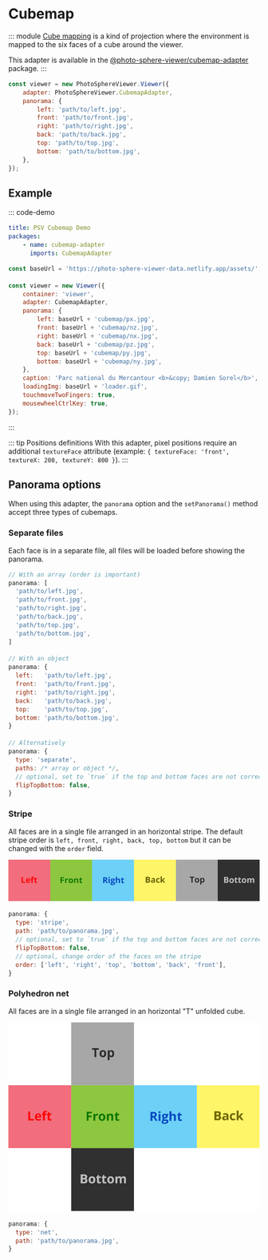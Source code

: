 # Cubemap

<Badges module="cubemap-adapter"/>

::: module
[Cube mapping](https://en.wikipedia.org/wiki/Cube_mapping) is a kind of projection where the environment is mapped to the six faces of a cube around the viewer.

This adapter is available in the [@photo-sphere-viewer/cubemap-adapter](https://www.npmjs.com/package/@photo-sphere-viewer/cubemap-adapter) package.
:::

```js
const viewer = new PhotoSphereViewer.Viewer({
    adapter: PhotoSphereViewer.CubemapAdapter,
    panorama: {
        left: 'path/to/left.jpg',
        front: 'path/to/front.jpg',
        right: 'path/to/right.jpg',
        back: 'path/to/back.jpg',
        top: 'path/to/top.jpg',
        bottom: 'path/to/bottom.jpg',
    },
});
```

## Example

::: code-demo

```yaml
title: PSV Cubemap Demo
packages:
    - name: cubemap-adapter
      imports: CubemapAdapter
```

```js
const baseUrl = 'https://photo-sphere-viewer-data.netlify.app/assets/';

const viewer = new Viewer({
    container: 'viewer',
    adapter: CubemapAdapter,
    panorama: {
        left: baseUrl + 'cubemap/px.jpg',
        front: baseUrl + 'cubemap/nz.jpg',
        right: baseUrl + 'cubemap/nx.jpg',
        back: baseUrl + 'cubemap/pz.jpg',
        top: baseUrl + 'cubemap/py.jpg',
        bottom: baseUrl + 'cubemap/ny.jpg',
    },
    caption: 'Parc national du Mercantour <b>&copy; Damien Sorel</b>',
    loadingImg: baseUrl + 'loader.gif',
    touchmoveTwoFingers: true,
    mousewheelCtrlKey: true,
});
```

:::

::: tip Positions definitions
With this adapter, pixel positions require an additional `textureFace` attribute (example: `{ textureFace: 'front', textureX: 200, textureY: 800 }`).
:::

## Panorama options

When using this adapter, the `panorama` option and the `setPanorama()` method accept three types of cubemaps.

### Separate files

Each face is in a separate file, all files will be loaded before showing the panorama.

```js
// With an array (order is important)
panorama: [
  'path/to/left.jpg',
  'path/to/front.jpg',
  'path/to/right.jpg',
  'path/to/back.jpg',
  'path/to/top.jpg',
  'path/to/bottom.jpg',
]

// With an object
panorama: {
  left:   'path/to/left.jpg',
  front:  'path/to/front.jpg',
  right:  'path/to/right.jpg',
  back:   'path/to/back.jpg',
  top:    'path/to/top.jpg',
  bottom: 'path/to/bottom.jpg',
}

// Alternatively
panorama: {
  type: 'separate',
  paths: /* array or object */,
  // optional, set to `true` if the top and bottom faces are not correctly oriented
  flipTopBottom: false,
}
```

### Stripe

All faces are in a single file arranged in an horizontal stripe. The default stripe order is `left, front, right, back, top, bottom` but it can be changed with the `order` field.

![](../../images/cubemap-stripe.png)

```js
panorama: {
  type: 'stripe',
  path: 'path/to/panorama.jpg',
  // optional, set to `true` if the top and bottom faces are not correctly oriented
  flipTopBottom: false,
  // optional, change order of the faces on the stripe
  order: ['left', 'right', 'top', 'bottom', 'back', 'front'],
}
```

### Polyhedron net

All faces are in a single file arranged in an horizontal "T" unfolded cube.

![](../../images/cubemap-net.png)

```js
panorama: {
  type: 'net',
  path: 'path/to/panorama.jpg',
}
```
